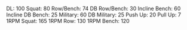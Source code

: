 DL: 100
 Squat: 80
 Row/Bench: 74
 DB Row/Bench: 30
 Incline Bench: 60
 Incline DB Bench: 25
 Military: 60
 DB Military: 25
 Push Up: 20
 Pull Up: 7
 1RPM Squat: 165
 1RPM Row: 130
 1RPM Bench: 120
